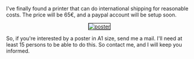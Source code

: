 I've finally found a printer that can do international shipping for reasonable costs. The price will be 65€, and a paypal account will be setup soon.

<center>
<a href="http://fr.linkfluence.net/posters/"><img style="border: 1px solid #000;" alt="poster" src="http://fr.linkfluence.net/wp-content/images/atlas/github_thumb.png" /></a>
</center>

So, if you're interested by a poster in A1 size, send me a mail. I'll need at least 15 persons to be able to do this. So contact me, and I will keep you informed.

